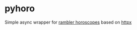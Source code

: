 # pyhoro

Simple async wrapper for [rambler horoscopes](https://horoscopes.rambler.ru/) based on [httpx](https://www.python-httpx.org/)